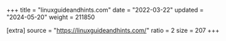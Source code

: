+++
title = "linuxguideandhints.com"
date = "2022-03-22"
updated = "2024-05-20"
weight = 211850

[extra]
source = "https://linuxguideandhints.com/"
ratio = 2
size = 207
+++
